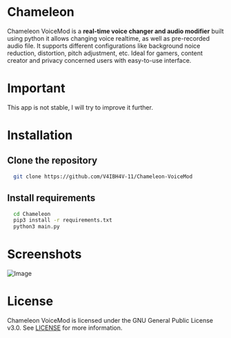 # Chameleon

Chameleon VoiceMod is a **real-time voice changer and audio modifier** built using python it allows changing voice realtime, as well as pre-recorded audio file. It supports different configurations like background noice reduction, distortion, pitch adjustment, etc. Ideal for gamers, content creator and privacy concerned users with easy-to-use interface.

# Important

This app is not stable, I will try to improve it further.

# Installation
## Clone the repository

```bash
  git clone https://github.com/V4IBH4V-11/Chameleon-VoiceMod
```
## Install requirements
```bash
  cd Chameleon
  pip3 install -r requirements.txt
  python3 main.py
```
# Screenshots

![Image](https://github.com/user-attachments/assets/dbf30d76-be27-4f0b-8a6c-2f0d837cf9bf)

# License

Chameleon VoiceMod is licensed under the GNU General Public License v3.0. See [LICENSE](https://github.com/V4IBH4V-11/Chameleon/blob/main/LICENSE) for more information.
